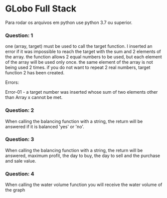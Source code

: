 # GLobo Full Stack

Para rodar os arquivos em python use python 3.7 ou superior.

### Question: 1
one (array, target) must be used to call the target function.
I inserted an error if it was impossible to reach the target with the sum and 2 elements of the array.
the function allows 2 equal numbers to be used, but each element of the array will be used only once.
the same element of the array is not being used 2 times.
if you do not want to repeat 2 real numbers, target function 2 has been created.

Errors:

Error-01 - a target number was inserted whose sum of two
elements other than Array x cannot be met.


### Question: 2
When calling the balancing function with a string, the return will be answered if it is balanced 'yes' or 'no'.


### Question: 3
When calling the balancing function with a string, the return will be answered, maximum profit, the day to buy, the day to sell and the purchase and sale value.


### Question: 4
When calling the water volume function you will receive the water volume of the graph